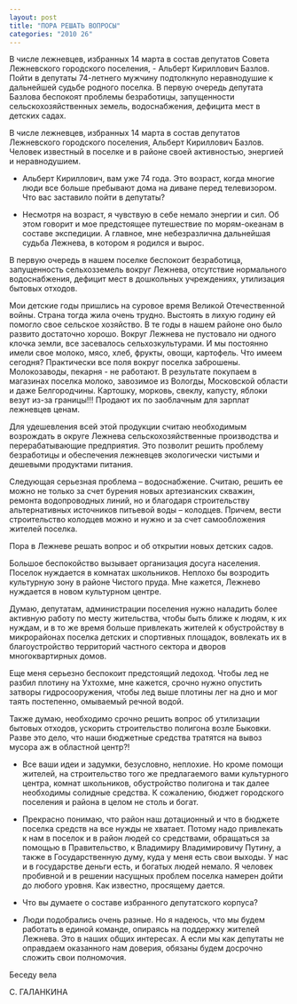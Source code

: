 ```yaml
---
layout: post
title: "ПОРА РЕШАТЬ ВОПРОСЫ"
categories: "2010 26"
---
```


В числе лежневцев, избранных 14 марта в состав депутатов Совета Лежневского городского поселения, - Альберт Кириллович Базлов. Пойти в депутаты 74-летнего мужчину подтолкнуло неравнодушие к дальнейшей судьбе родного поселка. В первую очередь депутата Базлова беспокоят проблемы безработицы, запущенности сельскохозяйственных земель, водоснабжения, дефицита мест в детских садах.

В числе лежневцев, избранных 14 марта в состав депутатов Лежневского городского поселения, Альберт Кириллович Базлов. Человек известный в поселке и в районе своей активностью, энергией и неравнодушием.

- Альберт Кириллович, вам уже 74 года. Это возраст, когда многие люди все больше пребывают дома на диване перед телевизором. Что вас заставило пойти в депутаты?

- Несмотря на возраст, я чувствую в себе немало энергии и сил. Об этом говорит и мое предстоящее путешествие по морям-океанам в составе экспедиции. А главное, мне небезразлична дальнейшая судьба Лежнева, в котором я родился и вырос.

В первую очередь в нашем поселке беспокоит безработица, запущенность сельхозземель вокруг Лежнева, отсутствие нормального водоснабжения, дефицит мест в дошкольных учреждениях, утилизация бытовых отходов.

Мои детские годы пришлись на суровое время Великой Отечественной войны. Страна тогда жила очень трудно. Выстоять в лихую годину ей помогло свое сельское хозяйство. В те годы в нашем районе оно было развито достаточно хорошо. Вокруг Лежнева не пустовало ни одного клочка земли, все засевалось сельхозкультурами. И мы постоянно имели свое молоко, мясо, хлеб, фрукты, овощи, картофель. Что имеем сегодня? Практически все поля вокруг поселка заброшены. Молокозаводы, пекарня - не работают. В результате покупаем в магазинах поселка молоко, завозимое из Вологды, Московской области и даже Белгородчины. Картошку, морковь, свеклу, капусту, яблоки везут из-за границы!!! Продают их по заоблачным для зарплат лежневцев ценам.

Для удешевления всей этой продукции считаю необходимым возрождать в округе Лежнева сельскохозяйственные производства и перерабатывающие предприятия. Это позволит решить проблему безработицы и обеспечения лежневцев экологически чистыми и дешевыми продуктами питания.

Следующая серьезная проблема – водоснабжение. Считаю, решить ее можно не только за счет бурения новых артезианских скважин, ремонта водопроводных линий, но и благодаря строительству альтернативных источников питьевой воды  – колодцев. Причем, вести строительство колодцев можно и нужно и за счет самообложения жителей поселка.

Пора в Лежневе решать вопрос и об открытии новых детских садов.

Большое беспокойство вызывает организация досуга населения. Поселок нуждается в комнатах школьников. Неплохо бы возродить культурную зону в районе Чистого пруда. Мне кажется, Лежнево нуждается в новом культурном центре.

Думаю, депутатам, администрации поселения нужно наладить более активную работу по месту жительства, чтобы быть ближе к людям, к их нуждам, и в то же время больше привлекать жителей к обустройству в микрорайонах поселка детских и спортивных площадок, вовлекать их в благоустройство территорий частного сектора и дворов многоквартирных домов.

Еще меня серьезно беспокоит предстоящий ледоход. Чтобы лед не разбил плотину на Ухтохме, мне кажется, срочно нужно опустить затворы гидросооружения, чтобы лед выше плотины лег на дно и мог таять постепенно, омываемый речной водой.

Также думаю, необходимо срочно решить вопрос об утилизации  бытовых отходов, ускорить строительство полигона возле Быковки. Разве это дело, что наши бюджетные средства тратятся на вывоз мусора аж в областной центр?!

- Все ваши идеи и задумки, безусловно, неплохие. Но кроме помощи жителей, на строительство того же предлагаемого вами культурного центра, комнат школьников, обустройство полигона и так далее необходимы солидные средства. К  сожалению, бюджет городского поселения и района в целом не столь и богат.

- Прекрасно понимаю, что район наш дотационный и что в бюджете поселка средств на все нужды не хватает. Потому надо привлекать к нам в поселок и в район людей со средствами, обращаться за помощью в Правительство, к Владимиру Владимировичу Путину, а также в Государственную думу, куда у меня есть свои выходы. У нас и в государстве деньги есть, и богатых людей немало. Я человек пробивной и в решении насущных проблем поселка намерен дойти до любого уровня. Как известно, просящему дается.

- Что вы думаете о составе избранного депутатского корпуса?

- Люди подобрались очень разные. Но я надеюсь, что мы будем работать в единой команде, опираясь на поддержку жителей Лежнева. Это в наших общих интересах. А если мы как депутаты не оправдаем оказанного нам доверия, обязаны будем досрочно сложить свои полномочия.

Беседу вела

С. ГАЛАНКИНА



